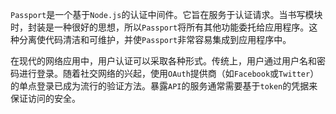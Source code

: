 `Passport`是一个基于`Node.js`的认证中间件。它旨在服务于认证请求。当书写模块时，封装是一种很好的思想，所以`Passport`将所有其他功能委托给应用程序。这种分离使代码清洁和可维护，并使`Passport`非常容易集成到应用程序中。

在现代的网络应用中，用户认证可以采取各种形式。传统上，用户通过用户名和密码进行登录。随着社交网络的兴起，使用`OAuth`提供商（如`Facebook`或`Twitter`）的单点登录已成为流行的验证方法。暴露`API`的服务通常需要基于`token`的凭据来保证访问的安全。


